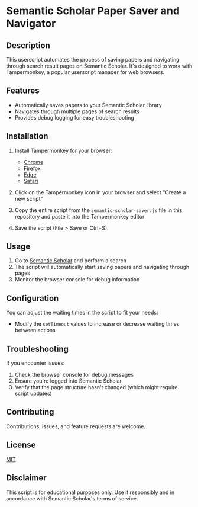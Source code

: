 # Semantic Scholar Paper Saver and Navigator

## Description
This userscript automates the process of saving papers and navigating through search result pages on Semantic Scholar. It's designed to work with Tampermonkey, a popular userscript manager for web browsers.

## Features
- Automatically saves papers to your Semantic Scholar library
- Navigates through multiple pages of search results
- Provides debug logging for easy troubleshooting

## Installation
1. Install Tampermonkey for your browser:
   - [Chrome](https://chrome.google.com/webstore/detail/tampermonkey/dhdgffkkebhmkfjojejmpbldmpobfkfo)
   - [Firefox](https://addons.mozilla.org/en-US/firefox/addon/tampermonkey/)
   - [Edge](https://microsoftedge.microsoft.com/addons/detail/tampermonkey/iikmkjmpaadaobahmlepeloendndfphd)
   - [Safari](https://apps.apple.com/us/app/tampermonkey/id1482490089)

2. Click on the Tampermonkey icon in your browser and select "Create a new script"

3. Copy the entire script from the `semantic-scholar-saver.js` file in this repository and paste it into the Tampermonkey editor

4. Save the script (File > Save or Ctrl+S)

## Usage
1. Go to [Semantic Scholar](https://www.semanticscholar.org/) and perform a search
2. The script will automatically start saving papers and navigating through pages
3. Monitor the browser console for debug information

## Configuration
You can adjust the waiting times in the script to fit your needs:
- Modify the `setTimeout` values to increase or decrease waiting times between actions

## Troubleshooting
If you encounter issues:
1. Check the browser console for debug messages
2. Ensure you're logged into Semantic Scholar
3. Verify that the page structure hasn't changed (which might require script updates)

## Contributing
Contributions, issues, and feature requests are welcome.

## License
[MIT](https://choosealicense.com/licenses/mit/)

## Disclaimer
This script is for educational purposes only. Use it responsibly and in accordance with Semantic Scholar's terms of service.
